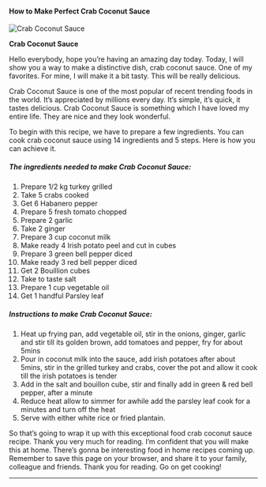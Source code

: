             

#### How to Make Perfect Crab Coconut Sauce

![Crab Coconut Sauce](https://img-global.cpcdn.com/recipes/ec5a65e511538fde/751x532cq70/crab-coconut-sauce-recipe-main-photo.jpg)

**Crab Coconut Sauce**

Hello everybody, hope you’re having an amazing day today. Today, I will show you a way to make a distinctive dish, crab coconut sauce. One of my favorites. For mine, I will make it a bit tasty. This will be really delicious.

Crab Coconut Sauce is one of the most popular of recent trending foods in the world. It’s appreciated by millions every day. It’s simple, it’s quick, it tastes delicious. Crab Coconut Sauce is something which I have loved my entire life. They are nice and they look wonderful.

To begin with this recipe, we have to prepare a few ingredients. You can cook crab coconut sauce using 14 ingredients and 5 steps. Here is how you can achieve it.

##### The ingredients needed to make Crab Coconut Sauce:

1.  Prepare 1/2 kg turkey grilled
2.  Take 5 crabs cooked
3.  Get 6 Habanero pepper
4.  Prepare 5 fresh tomato chopped
5.  Prepare 2 garlic
6.  Take 2 ginger
7.  Prepare 3 cup coconut milk
8.  Make ready 4 Irish potato peel and cut in cubes
9.  Prepare 3 green bell pepper diced
10.  Make ready 3 red bell pepper diced
11.  Get 2 Bouillion cubes
12.  Take to taste salt
13.  Prepare 1 cup vegetable oil
14.  Get 1 handful Parsley leaf

##### Instructions to make Crab Coconut Sauce:

1.  Heat up frying pan, add vegetable oil, stir in the onions, ginger, garlic and stir till its golden brown, add tomatoes and pepper, fry for about 5mins
2.  Pour in coconut milk into the sauce, add irish potatoes after about 5mins, stir in the grilled turkey and crabs, cover the pot and allow it cook till the irish potatoes is tender
3.  Add in the salt and bouillon cube, stir and finally add in green & red bell pepper, after a minute
4.  Reduce heat allow to simmer for awhile add the parsley leaf cook for a minutes and turn off the heat
5.  Serve with either white rice or fried plantain.

So that’s going to wrap it up with this exceptional food crab coconut sauce recipe. Thank you very much for reading. I’m confident that you will make this at home. There’s gonna be interesting food in home recipes coming up. Remember to save this page on your browser, and share it to your family, colleague and friends. Thank you for reading. Go on get cooking!

* * *